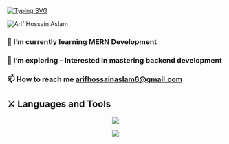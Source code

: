 <a href="https://git.io/typing-svg"><img src="https://readme-typing-svg.demolab.com?font=Fira+Code&weight=500&size=30&pause=1000&center=true&vCenter=true&random=false&width=1080&lines=Hi+there+%F0%9F%91%8B;I'm+Arif+Hossain+Aslam;I'm+Web+Developer" alt="Typing SVG" /></a>
<p align="left"> <img src="https://komarev.com/ghpvc/?username=ASLAM-stack&label=Profile%20views&color=0e75b6&style=flat" alt="Arif Hossain Aslam" /> </p>

### 🌱 I’m currently learning **MERN Development**

### 🔭 I’m exploring - Interested in mastering backend development

### 📫 How to reach me **arifhossainaslam6@gmail.com**
## ⚔️ Languages and Tools

<p align="center">
  <a href="">
    <img src="https://skillicons.dev/icons?i=js,react,tailwind,html,css,firebase" />
  </a>
</p>
<p align="center">
  <a href="">
    <img src="https://skillicons.dev/icons?i=express,mongodb,figma,github" />
  </a>
</p>

<!--
**ASLAM-stack/ASLAM-stack** is a ✨ _special_ ✨ repository because its `README.md` (this file) appears on your GitHub profile.

Here are some ideas to get you started:

- 🔭 I’m currently working on ...
- 🌱 I’m currently learning ...
- 👯 I’m looking to collaborate on ...
- 🤔 I’m looking for help with ...
- 💬 Ask me about ...
- 📫 How to reach me: ...
- 😄 Pronouns: ...
- ⚡ Fun fact: ...
-->

